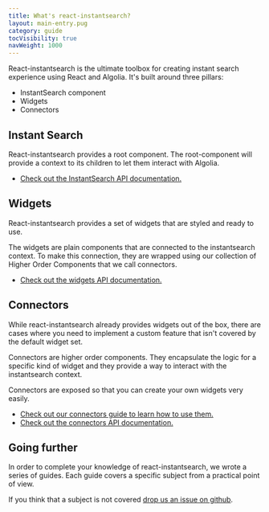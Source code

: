 ```yaml
---
title: What's react-instantsearch? 
layout: main-entry.pug
category: guide
tocVisibility: true
navWeight: 1000
---
```


React-instantsearch is the ultimate toolbox for creating instant search experience using React and Algolia. 
It's built around three pillars: 

* InstantSearch component
* Widgets
* Connectors

## Instant Search

React-instantsearch provides a root component. The root-component will provide a context to 
its children to let them interact with Algolia. 

* [Check out the InstantSearch API documentation.](component/InstantSearch.html) 

## Widgets

React-instantsearch provides a set of widgets that are styled and ready to use.

The widgets are plain components that are connected to the instantsearch context. 
To make this connection, they are wrapped using our collection of Higher Order Components that we call connectors.

* [Check out the widgets API documentation.](/component.html) 

## Connectors

While react-instantsearch already provides widgets out of the box, there are cases where you need to implement 
a custom feature that isn't covered by the default widget set.
 
Connectors are higher order components. They encapsulate the logic for a specific kind of widget 
and they provide a way to interact with the instantsearch context.

Connectors are exposed so that you can create your own widgets very easily.

* [Check out our connectors guide to learn how to use them.](/guides/connectors.html) 
* [Check out the connectors API documentation.](/connector.html) 

## Going further
In order to complete your knowledge of react-instantsearch, we wrote a series
of guides. Each guide covers a specific subject from a practical point of view.

If you think that a subject is not covered [drop us an issue on github](https://github.com/algolia/instantsearch.js/issues).
